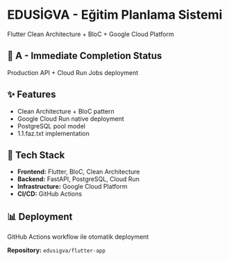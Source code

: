 # EDUSİGVA - Eğitim Planlama Sistemi

Flutter Clean Architecture + BloC + Google Cloud Platform

## 🚀 A - Immediate Completion Status
Production API + Cloud Run Jobs deployment

## ✨ Features
- Clean Architecture + BloC pattern
- Google Cloud Run native deployment  
- PostgreSQL pool model
- 1.1.faz.txt implementation

## 🔧 Tech Stack
- **Frontend:** Flutter, BloC, Clean Architecture
- **Backend:** FastAPI, PostgreSQL, Cloud Run
- **Infrastructure:** Google Cloud Platform
- **CI/CD:** GitHub Actions

## 📊 Deployment
GitHub Actions workflow ile otomatik deployment

**Repository:** `edusigva/flutter-app`
